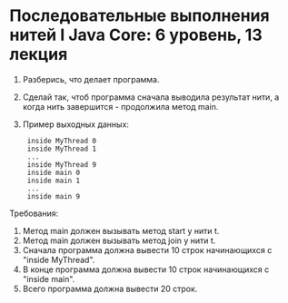 # Последовательные выполнения нитей Ӏ Java Core: 6 уровень, 13 лекция
1. Разберись, что делает программа.
2. Сделай так, чтоб программа сначала выводила результат нити, а когда нить завершится - продолжила метод main.

3. Пример выходных данных:

        inside MyThread 0
        inside MyThread 1
        ...
        inside MyThread 9
        inside main 0
        inside main 1
        ...
        inside main 9

Требования:
1. Метод main должен вызывать метод start у нити t.
2. Метод main должен вызывать метод join у нити t.
3. Сначала программа должна вывести 10 строк начинающихся с "inside MyThread".
4. В конце программа должна вывести 10 строк начинающихся с "inside main".
5. Всего программа должна вывести 20 строк.